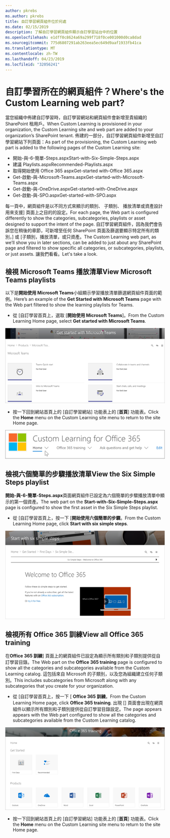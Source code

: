```yaml
---
author: pkrebs
ms.author: pkrebs
title: 自訂學習網頁組件位於何處
ms.date: 02/15/2019
description: 了解自訂學習網頁組件顯示自訂學習站台中的位置
ms.openlocfilehash: e1dff0c8624a69a299f718f0ce001000d0ca8dad
ms.sourcegitcommit: 775d6807291ab263eea5ec649d9aaf1933fb41ca
ms.translationtype: MT
ms.contentlocale: zh-TW
ms.lasthandoff: 04/23/2019
ms.locfileid: "32056241"
---
```

# <a name="wheres-the-custom-learning-web-part"></a><span data-ttu-id="106bb-103">自訂學習所在的網頁組件？</span><span class="sxs-lookup"><span data-stu-id="106bb-103">Where's the Custom Learning web part?</span></span>

<span data-ttu-id="106bb-104">當您組織中佈建自訂學習時，自訂學習網站和網頁組件會新增至貴組織的 SharePoint 租用戶。</span><span class="sxs-lookup"><span data-stu-id="106bb-104">When Custom Learning is provisioned in your organization, the Custom Learning site and web part are added to your organization’s SharePoint tenant.</span></span> <span data-ttu-id="106bb-105">佈建的一部分，自訂學習網頁組件新增至自訂學習網站下列頁面：</span><span class="sxs-lookup"><span data-stu-id="106bb-105">As part of the provisioning, the Custom Learning web part is added to the following pages of the Custom Learning site:</span></span>

- <span data-ttu-id="106bb-106">開始-與-6-簡單-Steps.aspx</span><span class="sxs-lookup"><span data-stu-id="106bb-106">Start-with-Six-Simple-Steps.aspx</span></span> 
- <span data-ttu-id="106bb-107">建議 Playlists.aspx</span><span class="sxs-lookup"><span data-stu-id="106bb-107">Recommended-Playlists.aspx</span></span>
- <span data-ttu-id="106bb-108">取得開始使用 Office 365 aspx</span><span class="sxs-lookup"><span data-stu-id="106bb-108">Get-started with-Office 365.aspx</span></span>
- <span data-ttu-id="106bb-109">Get-啟動-與-Microsoft-Teams.aspx</span><span class="sxs-lookup"><span data-stu-id="106bb-109">Get-started-with-Microsoft-Teams.aspx</span></span>
- <span data-ttu-id="106bb-110">Get-啟動-與-OneDrive.aspx</span><span class="sxs-lookup"><span data-stu-id="106bb-110">Get-started-with-OneDrive.aspx</span></span>
- <span data-ttu-id="106bb-111">Get-啟動-與-SPO.aspx</span><span class="sxs-lookup"><span data-stu-id="106bb-111">Get-started-with-SPO.aspx</span></span>

<span data-ttu-id="106bb-112">每一頁中，網頁組件是以不同方式來顯示的類別、 子類別、 播放清單或資產設計用來支援] 頁面上之目的的設定。</span><span class="sxs-lookup"><span data-stu-id="106bb-112">For each page, the Web part is configured differently to show the categories, subcategories, playlists or asset designed to support the intent of the page.</span></span> <span data-ttu-id="106bb-113">自訂學習網頁組件，因為我們會告訴您在稍後的章節，可新增至任何 SharePoint 頁面及篩選要顯示特定所有的類別，] 或 [子類別，播放清單，或只資產。</span><span class="sxs-lookup"><span data-stu-id="106bb-113">The Custom Learning web part, as we’ll show you in later sections, can be added to just about any SharePoint page and filtered to show specific all categories, or subcategories, playlists, or just assets.</span></span> <span data-ttu-id="106bb-114">讓我們看看。</span><span class="sxs-lookup"><span data-stu-id="106bb-114">Let's take a look.</span></span> 

## <a name="view-microsoft-teams-playlists"></a><span data-ttu-id="106bb-115">檢視 Microsoft Teams 播放清單</span><span class="sxs-lookup"><span data-stu-id="106bb-115">View Microsoft Teams playlists</span></span>

<span data-ttu-id="106bb-116">以下是**開始使用 Microsoft Teams**小組顯示學習播放清單篩選網頁組件頁面的範例。</span><span class="sxs-lookup"><span data-stu-id="106bb-116">Here’s an example of the **Get Started with Microsoft Teams** page with the Web part filtered to show the learning playlists for Teams.</span></span> 

- <span data-ttu-id="106bb-117">從 [自訂學習首頁上，選取 [**開始使用 Microsoft Teams**]。</span><span class="sxs-lookup"><span data-stu-id="106bb-117">From the Custom Learning Home page, select **Get started with Microsoft Teams**.</span></span>

![cg-whereiswp-teams.png](media/cg-whereiswp-teams.png)

- <span data-ttu-id="106bb-119">按一下回到網站首頁上的 [自訂學習網站] 功能表上的 [**首頁**] 功能表。</span><span class="sxs-lookup"><span data-stu-id="106bb-119">Click the **Home** menu on the Custom Learning site menu to return to the site Home page.</span></span>

![cg homebtnmenu.png](media/cg-homebtnmenu.png)

## <a name="view-the-six-simple-steps-playlist"></a><span data-ttu-id="106bb-121">檢視六個簡單的步驟播放清單</span><span class="sxs-lookup"><span data-stu-id="106bb-121">View the Six Simple Steps playlist</span></span>

<span data-ttu-id="106bb-122">**開始-與-6-簡單-Steps.aspx**頁面網頁組件已設定為六個簡單的步驟播放清單中顯示的第一個資產。</span><span class="sxs-lookup"><span data-stu-id="106bb-122">The web part on the **Start-with-Six-Simple-Steps.aspx** page is configured to show the first asset in the Six Simple Steps playlist.</span></span> 

- <span data-ttu-id="106bb-123">從 [自訂學習首頁上，按一下 [**開始使用六個簡單的步驟**。</span><span class="sxs-lookup"><span data-stu-id="106bb-123">From the Custom Learning Home page,  click **Start with six simple steps**.</span></span> 

![cg-whereiswp-six.png](media/cg-whereiswp-six.png)

## <a name="view-all-office-365-training"></a><span data-ttu-id="106bb-125">檢視所有 Office 365 訓練</span><span class="sxs-lookup"><span data-stu-id="106bb-125">View all Office 365 training</span></span>

<span data-ttu-id="106bb-126">在**Office 365 訓練**] 頁面上的網頁組件已設定為顯示所有類別和子類別提供從自訂學習目錄。</span><span class="sxs-lookup"><span data-stu-id="106bb-126">The Web part on the **Office 365 training** page is configured to show all the categories and subcategories available from the Custom Learning catalog.</span></span> <span data-ttu-id="106bb-127">這包括來自 Microsoft 的子類別，以及您為組織建立任何子類別。</span><span class="sxs-lookup"><span data-stu-id="106bb-127">This includes subcategories from Microsoft along with any subcategories that you create for your organization.</span></span>

- <span data-ttu-id="106bb-128">從 [自訂學習首頁上，按一下 [ **Office 365 訓練**。</span><span class="sxs-lookup"><span data-stu-id="106bb-128">From the Custom Learning Home page, click **Office 365 training**.</span></span> <span data-ttu-id="106bb-129">出現 [] 頁面會出現在網頁組件以顯示所有類別和子類別提供從自訂學習目錄設定。</span><span class="sxs-lookup"><span data-stu-id="106bb-129">The page appears appears with the Web part configured to show all the categories and subcategories available from the Custom Learning catalog.</span></span>

![cg-whereiswp-o365.png](media/cg-whereiswp-o365.png)

- <span data-ttu-id="106bb-131">按一下回到網站首頁上的 [自訂學習網站] 功能表上的 [**首頁**] 功能表。</span><span class="sxs-lookup"><span data-stu-id="106bb-131">Click the **Home** menu on the Custom Learning site menu to return to the site Home page.</span></span>

